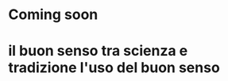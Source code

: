 # Coming soon
# il buon senso tra scienza e tradizione l'uso del buon senso
<!--stackedit_data:
eyJoaXN0b3J5IjpbMTI1NDIxMDk1MF19
-->